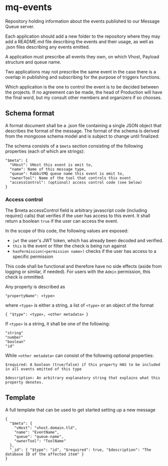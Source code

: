 # mq-events
Repository holding information about the events published to our Message Queue server.


Each application should add a new folder to the repository where they may add a README.md file describing the events and their usage, as well as .json files describing any events emitted.

A application must prescribe all events they own, on which Vhost, Payload structure and queue name.

Two applications may not prescribe the same event in the case there is a overlap in publishing and subscribing for the purpose of triggers functions. 

Which application is the one to control the event is to be decided between the projects. If no agreement can be made, the head of Production will have the final word, but my consult other members and organizers if so chooses.

## Schema format
A format document shall be a .json file containing a single JSON object that describes the format of the message.
The format of the schema is derived from the mongoose schema model and is subject to change until finalized:

The schema consists of a `$meta` section consisting of the following properties (each of which are strings):

```
"$meta": {
  "VHost": VHost this event is emit to,
  "name": Name of this message type,
  "queue": RabbitMQ queue name this event is emit to,
  "ownerTool": Name of the tool that controls this event
  "accessControl": (optional) access control code (see below)
}
```

### Access control
The $meta accessControl field is arbitrary javascript code (including require() calls) that verifies if the user has access to this event.
It shall return a boolean `true` if the user can access the event.

In the scope of this code, the following values are exposed:
* `jwt` the user's JWT token, which has already been decoded and verified.
* `this` is the event or filter the check is being run against
* `hasPermission(<permission name>)` checks if the user has access to a specific permission

This code shall be functional and therefore have no side effects (aside from logging or similar, if needed). For users with the `Admin` permission, this check is ommitted.

Any property is described as 
```
"propertyName": <type>
```
where `<type>` is either a string, a list of `<type>` or an object of the format 
```
{ "$type": <type>, <other metadata> }
```
If `<type>` is a string, it shall be one of the following:
```
"string"
"number"
"boolean"
"id"
```
While `<other metadata>` can consist of the following optional properties:
```
$required: A boolean (true/false) if this property HAS to be included in all events emitted of this type

$description: An arbitrary explanatory string that explains what this property denotes.
```

## Template
A full template that can be used to get started setting up a new message

```
{
  "$meta": {
    "vHost": "vhost.domain.tld",
    "name": "EventName",
    "queue": "queue-name",
    "ownerTool": "ToolName"
  },
  "_id": { "$type": "id", "$required": true, "$description": "The database ID of the affected item" }
}
```